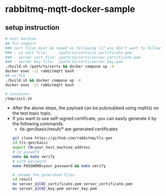 # rabbitmq-mqtt-docker-sample

## setup instruction

```bash
# host machine
## TLS support
### cert files must be named as following (if you don't want to follow this, you can edit rabbitmq.conf manually to change this behavior)
### - ca cert file:     /path/to/certs/ca_certificate.pem
### - server cert file: /path/to/certs/server_certificate.pem
### - server key file:  /path/to/certs/server_key.pem
./build.sh /path/to/certs && docker compose up -d
docker exec -it rabbitmqtt bash
## no-TLS
./build.sh && docker compose up -d
docker exec -it rabbitmqtt bash

# container
/tmp/init.sh
```

- After the above steps, the payload can be pub/subbed using mqtt(s) on the test.topic topic.
- If you want to use self-signed certificate, you can easily generate it by the following commands.
  - tls-gen/basic/result/\* are generated certificates
  ```bash
  git clone https://github.com/rabbitmq/tls-gen
  cd tls-gen/basic
  export CN=your_host_machine_address
  # no pasword
  make && make verify
  # with password
  make PASSWORD=your_password && make verify

  # rename the generated files
  cd result
  mv server_${CN}_certificate.pem server_certificate.pem
  mv server_${CN}_key.pem server_key.pem
  ```
